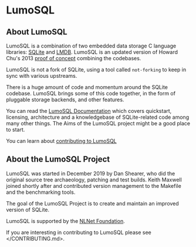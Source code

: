 <!-- SPDX-License-Identifier: AGPL-3.0-only -->
<!-- SPDX-FileCopyrightText: 2020 The LumoSQL Authors, 2019 Oracle -->
<!-- SPDX-ArtifactOfProjectName: LumoSQL -->
<!-- SPDX-FileType: Documentation -->
<!-- SPDX-FileComment: Original by Dan Shearer, 2020 -->

# LumoSQL

## About LumoSQL

LumoSQL is a combination of two embedded data storage C language libraries:
[SQLite](https://sqlite.org) and [LMDB](https://github.com/LMDB/lmdb). LumoSQL
is an updated version of Howard Chu's 2013
[proof of concept](https://github.com/LMDB/sqlightning) combining the codebases.

LumoSQL is not a fork of SQLite, using a tool called ```not-forking``` to keep in sync with various upstreams.

There is a huge amount of code and momentum around the SQLite codebase. LumoSQL 
brings some of this code together, in the form of pluggable storage backends, and 
other features.

You can read the [LumoSQL Documentation](https://lumosql.github.io) which
covers quickstart, licensing, architecture and a knowledgebase of
SQLite-related code among many other things. The Aims of the LumoSQL project
might be a good place to start.

You can learn about [contributing to LumoSQL](./CONTRIBUTING.md)

## About the LumoSQL Project

LumoSQL was started in December 2019 by Dan Shearer, who did the original source
tree archaeology, patching and test builds. Keith Maxwell joined shortly after
and contributed version management to the Makefile and the benchmarking tools.

The goal of the LumoSQL Project is to create and maintain an improved version of
SQLite.

LumoSQL is supported by the [NLNet Foundation](https://nlnet.nl).

If you are interesting in contributing to LumoSQL please see </CONTRIBUTING.md>.

